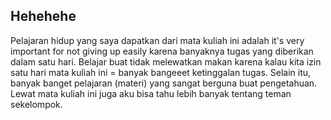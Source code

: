 ## Hehehehe

Pelajaran hidup yang saya dapatkan dari mata kuliah ini adalah it's very important for not giving up easily karena banyaknya tugas yang diberikan dalam satu hari. Belajar buat tidak melewatkan  makan karena kalau kita izin satu hari mata kuliah ini = banyak bangeeet ketinggalan tugas. Selain itu, banyak banget pelajaran (materi) yang sangat berguna buat pengetahuan. Lewat mata kuliah ini juga aku bisa tahu lebih banyak tentang teman sekelompok.